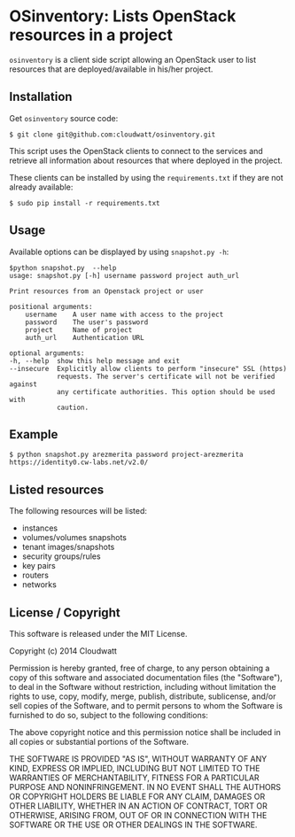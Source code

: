 OSinventory: Lists OpenStack resources in a project
============================================

`osinventory` is a client side script allowing an OpenStack user to list resources that are deployed/available in his/her project.

Installation
------------

Get `osinventory` source code:

    $ git clone git@github.com:cloudwatt/osinventory.git

This script uses the OpenStack clients to connect to the services and retrieve all information about resources that where deployed in the project.

These clients can be installed by using the `requirements.txt` if they are not already available:

    $ sudo pip install -r requirements.txt


Usage
-----

Available options can be displayed by using `snapshot.py -h`:

    $python snapshot.py  --help
    usage: snapshot.py [-h] username password project auth_url

    Print resources from an Openstack project or user

    positional arguments:
        username    A user name with access to the project
        password    The user's password
        project     Name of project
        auth_url    Authentication URL

    optional arguments:
    -h, --help  show this help message and exit
    --insecure  Explicitly allow clients to perform "insecure" SSL (https)
                requests. The server's certificate will not be verified against
                any certificate authorities. This option should be used with
                caution.

Example
-------
    $ python snapshot.py arezmerita password project-arezmerita https://identity0.cw-labs.net/v2.0/

Listed resources
-------

The following resources will be listed:

* instances
* volumes/volumes snapshots
* tenant images/snapshots
* security groups/rules
* key pairs
* routers
* networks


License / Copyright
-------------------

This software is released under the MIT License.

Copyright (c) 2014 Cloudwatt

Permission is hereby granted, free of charge, to any person obtaining a copy
of this software and associated documentation files (the "Software"), to deal
in the Software without restriction, including without limitation the rights
to use, copy, modify, merge, publish, distribute, sublicense, and/or sell
copies of the Software, and to permit persons to whom the Software is
furnished to do so, subject to the following conditions:

The above copyright notice and this permission notice shall be included in all
copies or substantial portions of the Software.

THE SOFTWARE IS PROVIDED "AS IS", WITHOUT WARRANTY OF ANY KIND, EXPRESS OR
IMPLIED, INCLUDING BUT NOT LIMITED TO THE WARRANTIES OF MERCHANTABILITY,
FITNESS FOR A PARTICULAR PURPOSE AND NONINFRINGEMENT. IN NO EVENT SHALL THE
AUTHORS OR COPYRIGHT HOLDERS BE LIABLE FOR ANY CLAIM, DAMAGES OR OTHER
LIABILITY, WHETHER IN AN ACTION OF CONTRACT, TORT OR OTHERWISE, ARISING FROM,
OUT OF OR IN CONNECTION WITH THE SOFTWARE OR THE USE OR OTHER DEALINGS IN THE
SOFTWARE.


